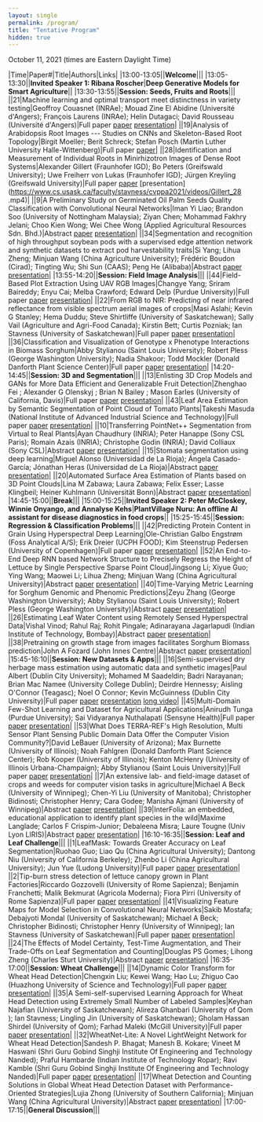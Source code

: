 ```yaml
---
layout: single
permalink: /program/
title: "Tentative Program"
hidden: true
---
```

<link rel="stylesheet" href="/assets/css/main.css">
<link rel="stylesheet" href="https://cdn.jsdelivr.net/npm/@fortawesome/fontawesome-free@5/css/all.min.css">
<!--
| A | B |
| C | D |-->

<!--||23|Domain Adaptation for Plant Organ Detection with Style Transfer|Chrisbin James; Yanyang Gu; Scott Chapman (The University of Queensland); Wei Guo (The University of Tokyo); Etienne David; Simon Madec (Arvalis); Anders Eriksson (University of Queensland)|Abstract [paper](https://www.cs.usask.ca/faculty/stavness/cvppa2021/papers/.pdf) [presentation](https://www.cs.usask.ca/faculty/stavness/cvppa2021/videos/.mp4)|-->

<!-- could have images if we can, not necessary.  later. -->
<!-- |![Alt text](https://amytabb.com/images/amy_tabb_sep_2018.jpg)| temp|-->
<!-- <i class="fas fa-fw fa-envelope-square" aria-hidden="true"> -->

October 11, 2021 (times are Eastern Daylight Time)

|﻿Time|Paper#|Title|Authors|Links|
|13:00-13:05||**Welcome**|||
|13:05-13:30||**Invited Speaker 1: Ribana Roscher**|**Deep Generative Models for Smart Agriculture**||
|13:30-13:55||**Session: Seeds, Fruits and Roots**|||
||21|Machine learning and optimal transport meet distinctness in variety testing|Geoffroy Couasnet (INRAe); Mouad Zine El Abidine (Université d'Angers); François Laurens (INRAe); Helin Dutagaci; David Rousseau (Université d'Angers)|Full paper [paper](https://www.cs.usask.ca/faculty/stavness/cvppa2021/papers/Couasnet_21.pdf) [presentation](https://www.cs.usask.ca/faculty/stavness/cvppa2021/videos/Couasnet_21.mp4)|
||19|Analysis of Arabidopsis Root Images --- Studies on CNNs and Skeleton-Based Root Topology|Birgit Moeller; Berit Schreck; Stefan Posch (Martin Luther University Halle-Wittenberg)|Full paper [paper](https://www.cs.usask.ca/faculty/stavness/cvppa2021/papers/Moeller_19.pdf)|
||28|Identification and Measurement of Individual Roots in Minirhizotron Images of Dense Root Systems|Alexander Gillert (Fraunhofer IGD); Bo Peters (Greifswald University); Uwe Freiherr von Lukas (Fraunhofer IGD); Jürgen Kreyling (Greifswald University)|Full paper [paper](https://www.cs.usask.ca/faculty/stavness/cvppa2021/papers/Gillert_28.pdf) [presentation](https://www.cs.usask.ca/faculty/stavness/cvppa2021/videos/Gillert_28 .mp4)|
||9|A Preliminary Study on Germinated Oil Palm Seeds Quality Classification with Convolutional Neural Networks|Iman Yi Liao; Brandon Soo (University of Nottingham Malaysia); Ziyan Chen; Mohammad Fakhry Jelani; Choo Kien Wong; Wei Chee Wong (Applied Agricultural Resources Sdn. Bhd.)|Abstract [paper](https://www.cs.usask.ca/faculty/stavness/cvppa2021/abstracts/Liao_09.pdf) [presentation](https://www.cs.usask.ca/faculty/stavness/cvppa2021/videos/Liao_09.mp4)|
||34|Segmentation and recognition of high throughput soybean pods with a supervised edge attention network and synthetic datasets to extract pod harvestability traits|Si Yang; Lihua Zheng; Minjuan Wang (China Agriculture University); Frédéric Boudon (Cirad); Tingting Wu; Shi Sun (CAAS); Peng He (Alibaba)|Abstract [paper](https://www.cs.usask.ca/faculty/stavness/cvppa2021/abstracts/Si_34.pdf) [presentation](https://www.cs.usask.ca/faculty/stavness/cvppa2021/videos/Si_34.mp4)|
|13:55-14:20||**Session: Field Image Analysis**|||
||44|Field-Based Plot Extraction Using UAV RGB Images|Changye Yang; Sriram Baireddy; Enyu Cai; Melba Crawford; Edward Delp (Purdue University)|Full paper [paper](https://www.cs.usask.ca/faculty/stavness/cvppa2021/papers/Yang_44.pdf) [presentation](https://www.cs.usask.ca/faculty/stavness/cvppa2021/videos/Yang_44.mp4)|
||22|From RGB to NIR: Predicting of near infrared reflectance from visible spectrum aerial images of crops|Masi Aslahi; Kevin G Stanley; Hema Duddu; Steve Shirtliffe (University of Saskatchewan); Sally Vail (Agriculture and Agri-Food Canada); Kirstin Bett; Curtis Pozniak; Ian Stavness (University of Saskatchewan)|Full paper [paper](https://www.cs.usask.ca/faculty/stavness/cvppa2021/papers/Aslahishahri_22.pdf) [presentation](https://www.cs.usask.ca/faculty/stavness/cvppa2021/videos/Aslahishahri_22.mp4)|
||36|Classification and Visualization of Genotype x Phenotype Interactions in Biomass Sorghum|Abby Stylianou (Saint Louis University); Robert Pless (George Washington University); Nadia Shakoor; Todd Mockler (Donald Danforth Plant Science Center)|Full paper [paper](https://www.cs.usask.ca/faculty/stavness/cvppa2021/papers/Stylianou_36.pdf) [presentation](https://www.cs.usask.ca/faculty/stavness/cvppa2021/videos/Stylianou_36.mp4)|
|14:20-14:45||**Session: 3D and Segmentation**|||
||13|Enlisting 3D Crop Models and GANs for More Data Efficient and Generalizable Fruit Detection|Zhenghao Fei ; Alexander G Olenskyj ; Brian N Bailey ; Mason Earles (University of California, Davis)|Full paper [paper](https://www.cs.usask.ca/faculty/stavness/cvppa2021/papers/Fei_13.pdf) [presentation](https://www.cs.usask.ca/faculty/stavness/cvppa2021/videos/Fei_13.mp4)|
||43|Leaf Area Estimation by Semantic Segmentation of Point Cloud of Tomato Plants|Takeshi Masuda (National Institute of Advanced Industrial Science and Technology)|Full paper [paper](https://www.cs.usask.ca/faculty/stavness/cvppa2021/papers/Masuda_43.pdf) [presentation](https://www.cs.usask.ca/faculty/stavness/cvppa2021/videos/Masuda_43.mp4)|
||10|Transferring PointNet++ Segmentation from Virtual to Real Plants|Ayan Chaudhury (INRIA); Peter Hanappe (Sony CSL Paris); Romain Azais (INRIA); Christophe Godin (INRIA); David Colliaux (Sony CSL)|Abstract [paper](https://www.cs.usask.ca/faculty/stavness/cvppa2021/abstracts/Chaudhury_10.pdf) [presentation](https://www.cs.usask.ca/faculty/stavness/cvppa2021/videos/Chaudhury_10.mp4)|
||15|Stomata segmentation using deep learning|Miguel Alonso (Universidad de La Rioja); Ángela Casado-García; Jónathan Heras (Universidad de La Rioja)|Abstract [paper](https://www.cs.usask.ca/faculty/stavness/cvppa2021/abstracts/Alonso_15.pdf) [presentation](https://www.cs.usask.ca/faculty/stavness/cvppa2021/videos/Alonso_15.mp4)|
||20|Automated Surface Area Estimation of Plants based on 3D Point Clouds|Lina M Zabawa; Laura Zabawa; Felix Esser; Lasse Klingbeil; Heiner Kuhlmann (Universität Bonn)|Abstract [paper](https://www.cs.usask.ca/faculty/stavness/cvppa2021/abstracts/Zabawa_20.pdf) [presentation](https://www.cs.usask.ca/faculty/stavness/cvppa2021/videos/Zabawa_20.mp4)|
|14:45-15:00||**Break**|||
|15:00-15:25||**Invited Speaker 2: Peter McCloskey, Winnie Onyango, and Annalyse Kehs**|**PlantVillage Nuru: An offline AI assistant for disease diagnostics in food crops**||
|15:25-15:45||**Session: Regression & Classification Problems**|||
||42|Predicting Protein Content in Grain Using Hyperspectral Deep Learning|Ole-Christian Galbo Engstrøm (Foss Analytical A/S); Erik Dreier (UCPH FOOD); Kim Steenstrup Pedersen (University of Copenhagen)|Full paper [paper](https://www.cs.usask.ca/faculty/stavness/cvppa2021/papers/Engstrom_42.pdf) [presentation](https://www.cs.usask.ca/faculty/stavness/cvppa2021/videos/Engstrom_42.mp4)|
||52|An End-to-End Deep RNN based Network Structure to Precisely Regress the Height of Lettuce by Single Perspective Sparse Point Cloud|Jingsong Li; Xiyue Guo; Ying Wang; Maowei Li; Lihua Zheng; Minjuan Wang (China Agricultural University)|Abstract [paper](https://www.cs.usask.ca/faculty/stavness/cvppa2021/abstracts/Li_52.pdf) [presentation](https://www.cs.usask.ca/faculty/stavness/cvppa2021/videos/Li_52.mp4)|
||40|Time-Varying Metric Learning for Sorghum Genomic and Phenomic Predictions|Zeyu Zhang (George Washington University); Abby Stylianou (Saint Louis University); Robert Pless (George Washington University)|Abstract [paper](https://www.cs.usask.ca/faculty/stavness/cvppa2021/abstracts/Zhang_40.pdf) [presentation](https://www.cs.usask.ca/faculty/stavness/cvppa2021/videos/Zhang_40.mp4)|
||26|Estimating Leaf Water Content using Remotely Sensed Hyperspectral Data|Vishal Vinod; Rahul Raj; Rohit Pingale; Adinarayana Jagarlapudi (Indian Institute of Technology, Bombay)|Abstract [paper](https://www.cs.usask.ca/faculty/stavness/cvppa2021/abstracts/Vishal_26.pdf) [presentation](https://www.cs.usask.ca/faculty/stavness/cvppa2021/videos/Vishal_26.mp4)|
||38|Pretraining on growth stage from images facilitates Sorghum Biomass prediction|John A Fozard (John Innes Centre)|Abstract [paper](https://www.cs.usask.ca/faculty/stavness/cvppa2021/abstracts/Fozard_38.pdf) [presentation](https://www.cs.usask.ca/faculty/stavness/cvppa2021/videos/Fozard_38.mp4)|
|15:45-16:10||**Session: New Datasets & Apps**|||
||16|Semi-supervised dry herbage mass estimation using automatic data and synthetic images|Paul Albert (Dublin City University); Mohamed M Saadeldin; Badri Narayanan; Brian Mac Namee (University College Dublin); Deirdre Hennessy; Aisling O'Connor (Teagasc); Noel O Connor; Kevin McGuinness (Dublin City University)|Full paper [paper](https://www.cs.usask.ca/faculty/stavness/cvppa2021/papers/Albert_16.pdf) [presentation](https://www.cs.usask.ca/faculty/stavness/cvppa2021/videos/Albert_16.mp4) [long video](https://www.cs.usask.ca/faculty/stavness/cvppa2021/videos/Albert_16_long.mp4)|
||45|Multi-Domain Few-Shot Learning and Dataset for Agricultural Applications|Anirudh Tunga (Purdue University); Sai Vidyaranya Nuthalapati (Sensyne Health)|Full paper [paper](https://www.cs.usask.ca/faculty/stavness/cvppa2021/papers/Nuthalapati_45.pdf) [presentation](https://www.cs.usask.ca/faculty/stavness/cvppa2021/videos/Nuthalapati_45.mp4)|
||53|What Does TERRA-REF's High Resolution, Multi Sensor Plant Sensing Public Domain Data Offer the Computer Vision Community?|David LeBauer (University of Arizona); Max Burnette (University of Illinois); Noah Fahlgren (Donald Danforth Plant Science Center); Rob Kooper (University of Illinois); Kenton McHenry (University of Illinois Urbana-Champaign); Abby Stylianou (Saint Louis University)|Full paper [paper](https://www.cs.usask.ca/faculty/stavness/cvppa2021/papers/LeBauer_53.pdf) [presentation](https://www.cs.usask.ca/faculty/stavness/cvppa2021/videos/LeBauer_53.mp4)|
||7|An extensive lab- and field-image dataset of crops and weeds for computer vision tasks in agriculture|Michael A Beck (University of Winnipeg); Chen-Yi Liu (University of Manitoba); Christopher Bidinosti; Christopher Henry; Cara Godee; Manisha Ajmani (University of Winnipeg)|Abstract [paper](https://www.cs.usask.ca/faculty/stavness/cvppa2021/abstracts/Beck_07.pdf) [presentation](https://www.cs.usask.ca/faculty/stavness/cvppa2021/videos/Beck_07.mp4)|
||39|InterFolia: an embedded, educational application to identify plant species in the wild|Maxime Langlade; Carlos F Crispim-Junior; Debaleena Misra; Laure Tougne (Univ Lyon LIRIS)|Abstract [paper](https://www.cs.usask.ca/faculty/stavness/cvppa2021/abstracts/Langlade_39.pdf) [presentation](https://www.cs.usask.ca/faculty/stavness/cvppa2021/videos/Langlade_39.mp4)|
|16:10-16:35||**Session: Leaf and Leaf Challenge**|||
||1|LeafMask: Towards Greater Accuracy on Leaf Segmentation|Ruohao Guo; Liao Qu (China Agricultural University); Dantong Niu (University of California Berkeley); Zhenbo Li (China Agricultural University); Jun Yue (Ludong University)|Full paper [paper](https://www.cs.usask.ca/faculty/stavness/cvppa2021/papers/Guo_01.pdf) [presentation](https://www.cs.usask.ca/faculty/stavness/cvppa2021/videos/Guo_01.mp4)|
||2|Tip-burn stress detection of lettuce canopy grown in Plant Factories|Riccardo Gozzovelli (University of Rome Sapienza); Benjamin Franchetti; Malik Bekmurat (Agricola Moderna); Fiora Pirri (University of Rome Sapienza)|Full paper [paper](https://www.cs.usask.ca/faculty/stavness/cvppa2021/papers/Gozzovelli_02.pdf) [presentation](https://www.cs.usask.ca/faculty/stavness/cvppa2021/videos/Gozzovelli_02.mp4)|
||41|Visualizing Feature Maps for Model Selection in Convolutional Neural Networks|Sakib Mostafa; Debajyoti Mondal (University of Saskatchewan); Michael A Beck; Christopher Bidinosti; Christopher Henry (University of Winnipeg); Ian Stavness (University of Saskatchewan)|Full paper [paper](https://www.cs.usask.ca/faculty/stavness/cvppa2021/papers/Mostafa_41.pdf) [presentation](https://www.cs.usask.ca/faculty/stavness/cvppa2021/videos/Mostafa_41.mp4)|
||24|The Effects of Model Certainty, Test-Time Augmentation, and Their Trade-Offs on Leaf Segmentation and Counting|Douglas PS Gomes; Lihong Zheng (Charles Sturt University)|Abstract [paper](https://www.cs.usask.ca/faculty/stavness/cvppa2021/abstracts/Gomes_24.pdf) [presentation](https://www.cs.usask.ca/faculty/stavness/cvppa2021/videos/Gomes_24.mp4)|
|16:35-17:00||**Session: Wheat Challenge**|||
||14|Dynamic Color Transform for Wheat Head Detection|Chengxin Liu; Kewei Wang; Hao Lu; Zhiguo Cao (Huazhong University of Science and Technology)|Full paper [paper](https://www.cs.usask.ca/faculty/stavness/cvppa2021/papers/Liu_14.pdf) [presentation](https://www.cs.usask.ca/faculty/stavness/cvppa2021/videos/Liu_14.mp4)|
||35|A Semi-self-supervised Learning Approach for Wheat Head Detection using Extremely Small Number of Labeled Samples|Keyhan Najafian (University of Saskatchewan); Alireza Ghanbari (University of Qom	); Ian Stavness; Lingling Jin (University of Saskatchewan); Gholam Hassan Shirdel (University of Qom); Farhad Maleki (McGill University)|Full paper [paper](https://www.cs.usask.ca/faculty/stavness/cvppa2021/papers/Najafian_35.pdf) [presentation](https://www.cs.usask.ca/faculty/stavness/cvppa2021/videos/Najafian_35.mp4)|
||32|WheatNet-Lite: A Novel LightWeight Network for Wheat Head Detection|Sandesh P. Bhagat; Manesh B. Kokare; Vineet M Haswani (Shri Guru Gobind Singhji Institute Of Engineering and Technology Nanded); Praful Hambarde (Indian Institute of Technology Ropar); Ravi Kamble (Shri Guru Gobind Singhji Institute Of Engineering and Technology Nanded)|Full paper [paper](https://www.cs.usask.ca/faculty/stavness/cvppa2021/papers/Bhagat_32.pdf) [presentation](https://www.cs.usask.ca/faculty/stavness/cvppa2021/videos/Bhagat_32.mp4)|
||17|Wheat Detection and Counting Solutions in Global Wheat Head Detection Dataset with Performance-Oriented Strategies|Lujia Zhong (University of Southern California); Minjuan Wang (China Agricultural University)|Abstract [paper](https://www.cs.usask.ca/faculty/stavness/cvppa2021/abstracts/Zhong_17.pdf) [presentation](https://www.cs.usask.ca/faculty/stavness/cvppa2021/videos/Zhong_17.mp4)|
|17:00-17:15||**General Discussion**|||
